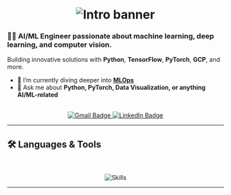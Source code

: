 <h1 align="center">
  <img src="https://readme-typing-svg.herokuapp.com/?font=Inter&size=48&center=true&vCenter=true&width=500&height=70&color=4493F8&duration=4000&lines=Hi+There!+👋;+I'm+Makara;" alt="Intro banner" />
</h1>

### 👨‍💻 AI/ML Engineer passionate about machine learning, deep learning, and computer vision.  
Building innovative solutions with **Python**, **TensorFlow**, **PyTorch**, **GCP**, and more.

- 🌱 I’m currently diving deeper into **[MLOps](https://blog.bytebytego.com/p/free-system-design-pdf-158-pages)**
- 💬 Ask me about **Python, PyTorch, Data Visualization, or anything AI/ML-related**

<br>

<div align="center">
  <a href="mailto:pheavm@gmail.com">
    <img src="https://img.shields.io/badge/Gmail-333333?style=for-the-badge&logo=gmail&logoColor=red" alt="Gmail Badge" />
  </a>
  <a href="https://www.linkedin.com/in/makara-pheav/" target="_blank">
    <img src="https://img.shields.io/badge/LinkedIn-0077B5?style=for-the-badge&logo=linkedin&logoColor=white" alt="LinkedIn Badge" />
  </a>
</div>

---

## 🛠️ Languages & Tools

<br>

<p align="center">
  <img src="https://skillicons.dev/icons?i=python,sql,pytorch,pandas,scikit-learn,tensorflow" alt="Skills" />
</p>

---
